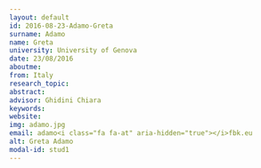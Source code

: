 ```yaml
---
layout: default 
id: 2016-08-23-Adamo-Greta
surname: Adamo
name: Greta
university: University of Genova
date: 23/08/2016
aboutme: 
from: Italy
research_topic: 
abstract: 
advisor: Ghidini Chiara
keywords: 
website: 
img: adamo.jpg
email: adamo<i class="fa fa-at" aria-hidden="true"></i>fbk.eu
alt: Greta Adamo
modal-id: stud1
---
```

